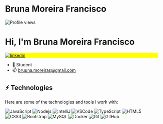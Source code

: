 # Bruna Moreira Francisco

<p align="left"> <img src="https://komarev.com/ghpvc/?username=BrunaMoreira&color=yellow" alt="Profile views" /> </p>
<h1 align="left">Hi, I'm Bruna Moreira Francisco</h1>

<p align="left" style="background:yellow">
<a href="https://https://www.linkedin.com/in/bruna-moreira-torres-francisco/" target="_blank">
<img align="center" src="https://img.shields.io/badge/BrunaMoreira-05122A?style=flat&logo=linkedin" alt="linkedin"/>
</a>
</p>

- 🔭 Student
- 📫 bruuna.moreiras@gmail.com

## ⚡ Technologies

Here are some of the technologies and tools I work with:

![JavaScript](https://img.shields.io/badge/-JavaScript-black?style=flat-square&logo=javascript)
![Nodejs](https://img.shields.io/badge/-Nodejs-339933?style=flat-square&logo=Node.js&logoColor=white)
![IntelliJ](https://img.shields.io/badge/-IntelliJ%20IDEA-black?style=flat-square&logo=intellij-idea&logoColor=white)
![VSCode](https://img.shields.io/badge/-VSCode-007ACC?style=flat-square&logo=visual-studio-code&logoColor=white)
![TypeScript](https://img.shields.io/badge/-TypeScript-007ACC?style=flat-square&logo=typescript)
![HTML5](https://img.shields.io/badge/-HTML5-E34F26?style=flat-square&logo=html5&logoColor=white)
![CSS3](https://img.shields.io/badge/-CSS3-1572B6?style=flat-square&logo=css3)
![Bootstrap](https://img.shields.io/badge/-Bootstrap-563D7C?style=flat-square&logo=bootstrap)
![MySQL](https://img.shields.io/badge/-MySQL-4479A1?style=flat-square&logo=mysql&logoColor=white)
![Docker](https://img.shields.io/badge/-Docker-2496ED?style=flat-square&logo=docker&logoColor=white)
![Git](https://img.shields.io/badge/-Git-black?style=flat-square&logo=git)
![GitHub](https://img.shields.io/badge/-GitHub-181717?style=flat-square&logo=github)
